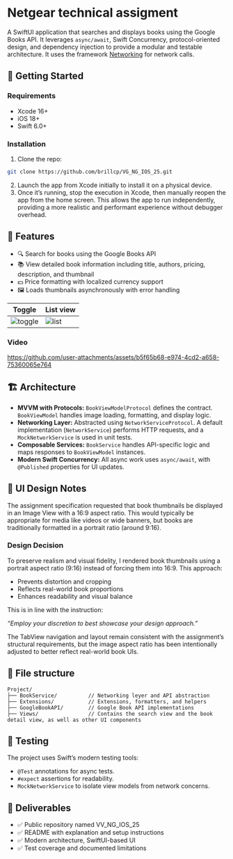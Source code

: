 # Netgear technical assigment

A SwiftUI application that searches and displays books using the Google Books API. It leverages `async/await`, Swift Concurrency, protocol-oriented design, and dependency injection to provide a modular and testable architecture. It uses the framework [Networking](https://github.com/brillcp/networking) for network calls.


## 🚀 Getting Started

### Requirements

- Xcode 16+
- iOS 18+
- Swift 6.0+

### Installation

1. Clone the repo:
```bash
git clone https://github.com/brillcp/VG_NG_IOS_25.git
```
2. Launch the app from Xcode initially to install it on a physical device.
3. Once it’s running, stop the execution in Xcode, then manually reopen the app from the home screen.
This allows the app to run independently, providing a more realistic and performant experience without debugger overhead.

## 🧩 Features

- 🔍 Search for books using the Google Books API
- 📚 View detailed book information including title, authors, pricing, description, and thumbnail
- 💵 Price formatting with localized currency support
- 🖼️ Loads thumbnails asynchronously with error handling


| Toggle | List view |
|-|-|
| ![toggle](https://github.com/user-attachments/assets/5dbb7432-d583-4390-ba8c-a3a2dd46854c) | ![list](https://github.com/user-attachments/assets/783a5beb-58b8-4768-8f35-f33fc40dadb6) |


### Video
https://github.com/user-attachments/assets/b5f65b68-e974-4cd2-a658-75360065e764


## 🏗 Architecture

- **MVVM with Protocols:** `BookViewModelProtocol` defines the contract. `BookViewModel` handles image loading, formatting, and display logic.
- **Networking Layer:** Abstracted using `NetworkServiceProtocol`. A default implementation (`NetworkService`) performs HTTP requests, and a `MockNetworkService` is used in unit tests.
- **Composable Services:** `BookService` handles API-specific logic and maps responses to `BookViewModel` instances.
- **Modern Swift Concurrency:** All async work uses `async/await`, with `@Published` properties for UI updates.


## 🎨 UI Design Notes

The assignment specification requested that book thumbnails be displayed in an Image View with a 16:9 aspect ratio. This would typically be appropriate for media like videos or wide banners, but books are traditionally formatted in a portrait ratio (around 9:16).

### Design Decision

To preserve realism and visual fidelity, I rendered book thumbnails using a portrait aspect ratio (9:16) instead of forcing them into 16:9. This approach:
- Prevents distortion and cropping
- Reflects real-world book proportions
- Enhances readability and visual balance

This is in line with the instruction:

*“Employ your discretion to best showcase your design approach.”*


The TabView navigation and layout remain consistent with the assignment’s structural requirements, but the image aspect ratio has been intentionally adjusted to better reflect real-world book UIs.


## 📁 File structure
```
Project/
├── BookService/          // Networking leyer and API abstraction
├── Extensions/           // Extensions, formatters, and helpers
├── GoogleBookAPI/        // Google Book API implementations
├── Views/                // Contains the search view and the book detail view, as well as other UI components
```

## 🧪 Testing

The project uses Swift’s modern testing tools:
-	`@Test` annotations for async tests.
-	`#expect` assertions for readability.
-	`MockNetworkService` to isolate view models from network concerns.


## 📌 Deliverables
- ✅ Public repository named VV_NG_IOS_25
- ✅ README with explanation and setup instructions
- ✅ Modern architecture, SwiftUI-based UI
- ✅ Test coverage and documented limitations
